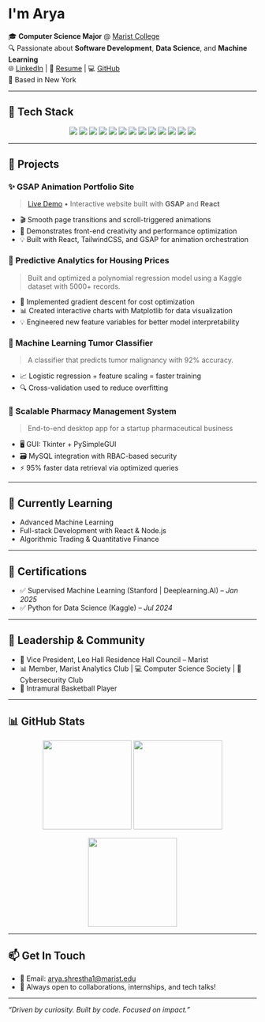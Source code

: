 # I'm Arya

🎓 **Computer Science Major** @ [Marist College](https://www.marist.edu/)  
🔍 Passionate about **Software Development**, **Data Science**, and **Machine Learning**  
🌐 [LinkedIn](https://www.linkedin.com/in/arya-shrestha-61a84b292/) | 📄 [Resume](mailto:arya.shrestha1@marist.edu) | 💻 [GitHub](https://github.com/AryaShrestha05)  
📍 Based in New York

---

## 🧰 Tech Stack

<p align="center">
  <a href="https://developer.mozilla.org/en-US/docs/Web/JavaScript"><img src="https://img.shields.io/badge/JavaScript-F7DF1E?style=for-the-badge&logo=javascript&logoColor=black" /></a>
  <a href="https://reactjs.org/"><img src="https://img.shields.io/badge/React-20232A?style=for-the-badge&logo=react&logoColor=61DAFB" /></a>
  <a href="https://nextjs.org/"><img src="https://img.shields.io/badge/Next.js-000000?style=for-the-badge&logo=nextdotjs&logoColor=white" /></a>
  <a href="https://www.python.org/"><img src="https://img.shields.io/badge/Python-3776AB?style=for-the-badge&logo=python&logoColor=white" /></a>
  <a href="https://www.java.com/"><img src="https://img.shields.io/badge/Java-ED8B00?style=for-the-badge&logo=java&logoColor=white" /></a>
  <a href="https://tailwindcss.com/"><img src="https://img.shields.io/badge/TailwindCSS-06B6D4?style=for-the-badge&logo=tailwindcss&logoColor=white" /></a>
  <a href="https://www.mysql.com/"><img src="https://img.shields.io/badge/MySQL-4479A1?style=for-the-badge&logo=mysql&logoColor=white" /></a>
  <a href="https://git-scm.com/"><img src="https://img.shields.io/badge/Git-F05032?style=for-the-badge&logo=git&logoColor=white" /></a>
  <a href="https://jupyter.org/"><img src="https://img.shields.io/badge/Jupyter-F37626?style=for-the-badge&logo=jupyter&logoColor=white" /></a>
  <a href="https://pandas.pydata.org/"><img src="https://img.shields.io/badge/Pandas-150458?style=for-the-badge&logo=pandas&logoColor=white" /></a>
  <a href="https://numpy.org/"><img src="https://img.shields.io/badge/NumPy-013243?style=for-the-badge&logo=numpy&logoColor=white" /></a>
  <a href="https://scikit-learn.org/"><img src="https://img.shields.io/badge/Scikit--Learn-F7931E?style=for-the-badge&logo=scikitlearn&logoColor=white" /></a>
  <a href="https://matplotlib.org/"><img src="https://img.shields.io/badge/Matplotlib-11557C?style=for-the-badge&logo=matplotlib&logoColor=white" /></a>
</p>

---

## 🚀 Projects

### ✨ GSAP Animation Portfolio Site
> [Live Demo](https://gsap-showcase-arya.vercel.app/) • Interactive website built with **GSAP** and **React**  
- 🎬 Smooth page transitions and scroll-triggered animations  
- 🧠 Demonstrates front-end creativity and performance optimization  
- 💡 Built with React, TailwindCSS, and GSAP for animation orchestration  

### 🏡 Predictive Analytics for Housing Prices
> Built and optimized a polynomial regression model using a Kaggle dataset with 5000+ records.  
- 🧮 Implemented gradient descent for cost optimization  
- 📊 Created interactive charts with Matplotlib for data visualization  
- 💡 Engineered new feature variables for better model interpretability

### 🧠 Machine Learning Tumor Classifier
> A classifier that predicts tumor malignancy with 92% accuracy.  
- 📈 Logistic regression + feature scaling = faster training  
- 🔍 Cross-validation used to reduce overfitting

### 💊 Scalable Pharmacy Management System
> End-to-end desktop app for a startup pharmaceutical business  
- 🖥️ GUI: Tkinter + PySimpleGUI  
- 🗃️ MySQL integration with RBAC-based security  
- ⚡ 95% faster data retrieval via optimized queries

---

## 🧠 Currently Learning

- Advanced Machine Learning  
- Full-stack Development with React & Node.js  
- Algorithmic Trading & Quantitative Finance  

---

## 🏅 Certifications

- ✅ Supervised Machine Learning (Stanford | Deeplearning.AI) – *Jan 2025*  
- ✅ Python for Data Science (Kaggle) – *Jul 2024*

---

## 💼 Leadership & Community

- 🏢 Vice President, Leo Hall Residence Hall Council – Marist  
- 📊 Member, Marist Analytics Club | 💻 Computer Science Society | 🔐 Cybersecurity Club  
- 🏀 Intramural Basketball Player  

---

## 📊 GitHub Stats

<p align="center">
  <img src="https://github-readme-stats.vercel.app/api?username=AryaShrestha05&show_icons=true&theme=tokyonight&hide=issues&count_private=true" height="180" />
  <img src="https://github-readme-streak-stats.herokuapp.com?user=AryaShrestha05&theme=tokyonight&date_format=M%20j%5B%2C%20Y%5D" height="180" />
</p>

<p align="center">
  <img src="https://github-readme-stats.vercel.app/api/top-langs/?username=AryaShrestha05&layout=compact&theme=tokyonight" height="180" />
</p>

---

## 📫 Get In Touch

- 📧 Email: [arya.shrestha1@marist.edu](mailto:arya.shrestha1@marist.edu)  
- 💬 Always open to collaborations, internships, and tech talks!

---

_“Driven by curiosity. Built by code. Focused on impact.”_
